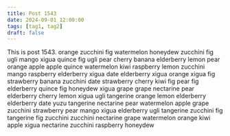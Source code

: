 ```yaml
---
title: Post 1543
date: 2024-09-01 12:00:00
tags: [tag1, tag2]
draft: false
---
```

This is post 1543.
orange
zucchini
fig
watermelon
honeydew
zucchini
fig
ugli
mango
xigua
quince
fig
ugli
pear
cherry
banana
elderberry
lemon
pear
orange
apple
apple
quince
watermelon
kiwi
raspberry
lemon
zucchini
mango
raspberry
elderberry
xigua
date
elderberry
xigua
orange
xigua
fig
strawberry
banana
zucchini
date
strawberry
cherry
kiwi
fig
pear
fig
elderberry
quince
fig
honeydew
xigua
grape
grape
nectarine
pear
elderberry
cherry
lemon
xigua
ugli
tangerine
orange
lemon
elderberry
elderberry
date
yuzu
tangerine
nectarine
pear
watermelon
apple
grape
zucchini
strawberry
pear
mango
xigua
elderberry
ugli
tangerine
zucchini
fig
tangerine
fig
zucchini
zucchini
nectarine
grape
watermelon
orange
kiwi
apple
xigua
nectarine
zucchini
raspberry
honeydew
